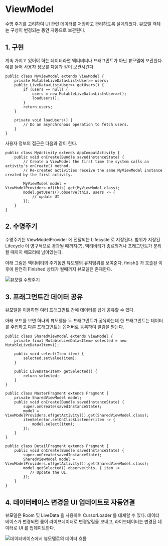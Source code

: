 # ViewModel
수명 주기를 고려하여 UI 관련 데이터를 저장하고 관리하도록 설계되었다.
뷰모델 객체는 구성이 변경되는 동안 자동으로 보관된다.

## 1. 구현
계속 가지고 있어야 하는 데이터라면 액티비티나 프래그먼트가 아닌 뷰모델에 보관한다.
예를 들어 사용자 정보를 다음과 같이 보관시킨다.

```
public class MyViewModel extends ViewModel {
    private MutableLiveData<List<User>> users;
    public LiveData<List<User>> getUsers() {
        if (users == null) {
            users = new MutableLiveData<List<User>>();
            loadUsers();
        }
        return users;
    }

    private void loadUsers() {
        // Do an asynchronous operation to fetch users.
    }
}
```
    
사용자 정보의 접근은 다음과 같이 한다.

```
public class MyActivity extends AppCompatActivity {
    public void onCreate(Bundle savedInstanceState) {
        // Create a ViewModel the first time the system calls an activity's onCreate() method.
        // Re-created activities receive the same MyViewModel instance created by the first activity.

        MyViewModel model = ViewModelProviders.of(this).get(MyViewModel.class);
        model.getUsers().observe(this, users -> {
            // update UI
        });
    }
}
```


## 2. 수명주기
수명주기는 ViewModelProvider 에 전달되는 Lifecycle 로 지정된다.
범위가 지정된 Lifecycle 이 영구적으로 경과될 때까지(?), 액티비티가 종료되거나 프래그먼트가 분리될 때까지 메모리에 남아있는다.

아래 그림은 액티비티의 주기동안 뷰모델의 유지범위를 보여준다.
finish() 가 호출된 이후에 완전히 Finished 상태가 될때까지 뷰모델은 존재한다.

![뷰모델 수명주기](https://developer.android.com/images/topic/libraries/architecture/viewmodel-lifecycle.png?hl=ko)


## 3. 프래그먼트간 데이터 공유
뷰모델을 이용하면 여러 프래그먼트 간에 데이터를 쉽게 공유할 수 있다.

아래 코드를 보면 하나의 뷰모델을 두 프래그먼트가 공유하는데 한 프래그먼트는 데이터를 주입하고 다른 프래그먼트는 옵저버로 등록하여 알림을 받는다.

```
public class SharedViewModel extends ViewModel {
    private final MutableLiveData<Item> selected = new MutableLiveData<Item>();

    public void select(Item item) {
        selected.setValue(item);
    }

    public LiveData<Item> getSelected() {
        return selected;
    }
}

public class MasterFragment extends Fragment {
    private SharedViewModel model;
    public void onCreate(Bundle savedInstanceState) {
        super.onCreate(savedInstanceState);
        model = ViewModelProviders.of(getActivity()).get(SharedViewModel.class);
        itemSelector.setOnClickListener(item -> {
            model.select(item);
        });
    }
}

public class DetailFragment extends Fragment {
    public void onCreate(Bundle savedInstanceState) {
        super.onCreate(savedInstanceState);
        SharedViewModel model = ViewModelProviders.of(getActivity()).get(SharedViewModel.class);
        model.getSelected().observe(this, { item ->
           // Update the UI.
        });
    }
}
```

    
## 4. 데이터베이스 변경을 UI 업데이트로 자동연결
뷰모델은 Room 및 LiveData 을 사용하여 CursorLoader 를 대체할 수 있다.
데이터베이스가 변경되면 룸이 라이브데이터로 변경알림을 보내고, 라이브데이터는 변경된 데이터로 UI 를 업데이트한다.

![데이터베이스에서 뷰모델로의 데이터 흐름](https://developer.android.com/images/topic/libraries/architecture/viewmodel-replace-loader.png?hl=ko)
